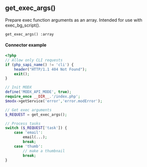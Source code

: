 ## get_exec_args()
Prepare exec function arguments as an array. Intended for use with exec_bg_script().

```get_exec_args() :array```

#### Connector example
```php
<?php
// Allow only CLI requests
if (php_sapi_name() != 'cli') {
    header("HTTP/1.1 404 Not Found");
    exit();
}

// Init MODX
define('MODX_API_MODE', true);
require_once __DIR__.'/index.php';
$modx->getService('error','error.modError');

// Get exec arguments
$_REQUEST = get_exec_args();

// Process tasks
switch ($_REQUEST['task']) {
    case 'email':
        email(...);
        break;
    case 'thumb':
        // make a thumbnail
        break;
}
```